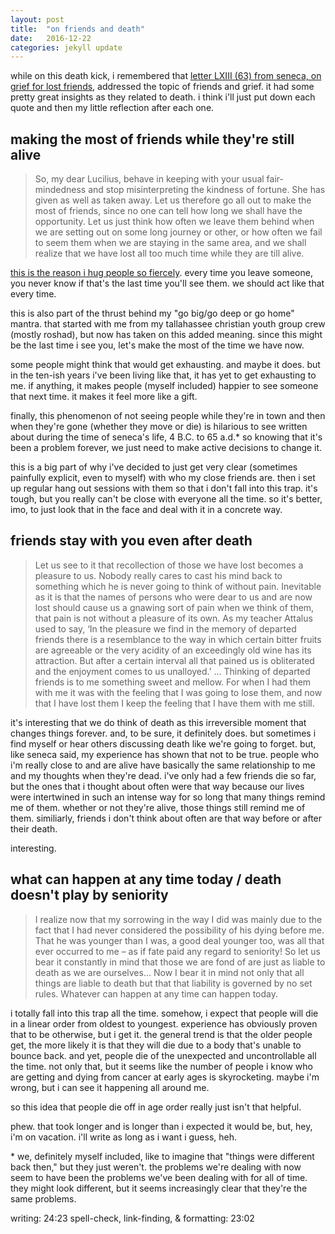 ```yaml
---
layout: post
title:  "on friends and death"
date:   2016-12-22
categories: jekyll update
---
```

while on this death kick, i remembered that [letter LXIII (63) from seneca, on grief for lost friends](https://en.wikisource.org/wiki/Moral_letters_to_Lucilius/Letter_63), addressed the topic of friends and grief. it had some pretty great insights as they related to death. i think i'll just put down each quote and then my little reflection after each one. 

## making the most of friends while they're still alive​​

> So, my dear Lucilius, behave in keeping with your usual fair-mindedness and stop misinterpreting the kindness of fortune. She has given as well as taken away. Let us therefore go all out to make the most of friends, since no one can tell how long we shall have the opportunity. Let us just think how often we leave them behind when we are setting out on some long journey or other, or how often we fail to seem them when we are staying in the same area, and we shall realize that we have lost all too much time while they are till alive.

[this is the reason i hug people so fiercely](http://lqb2writes.tumblr.com/post/145892324822/hugs). every time you leave someone, you never know if that's the last time you'll see them. we should act like that every time. 

this is also part of the thrust behind my "go big/go deep or go home" mantra. that started with me from my tallahassee christian youth group crew (mostly roshad), but now has taken on this added meaning. since this might be the last time i see you, let's make the most of the time we have now. 

some people might think that would get exhausting. and maybe it does. but in the ten-ish years i've been living like that, it has yet to get exhausting to me. if anything, it makes people (myself included) happier to see someone that next time. it makes it feel more like a gift.

finally, this phenomenon of not seeing people while they're in town and then when they're gone (whether they move or die) is hilarious to see written about during the time of seneca's life, 4 B.C. to 65 a.d.* so knowing that it's been a problem forever, we just need to make active decisions to change it. 

this is a big part of why i've decided to just get very clear (sometimes painfully explicit, even to myself) with who my close friends are. then i set up regular hang out sessions with them so that i don't fall into this trap. it's tough, but you really can't be close with everyone all the time. so it's better, imo, to just look that in the face and deal with it in a concrete way.

## friends stay with you even after death
> Let us see to it that recollection of those we have lost becomes a pleasure to us. Nobody really cares to cast his mind back to something which he is never going to think of without pain. Inevitable as it is that the names of persons who were dear to us and are now lost should cause us a gnawing sort of pain when we think of them, that pain is not without a pleasure of its own. As my teacher Attalus used to say, ‘In the pleasure we find in the memory of departed friends there is a resemblance to the way in which certain bitter fruits are agreeable or the very acidity of an exceedingly old wine has its attraction. But after a certain interval all that pained us is obliterated and the enjoyment comes to us unalloyed.’ … Thinking of departed friends is to me something sweet and mellow. For when I had them with me it was with the feeling that I was going to lose them, and now that I have lost them I keep the feeling that I have them with me still.

it's interesting that we do think of death as this irreversible moment that changes things forever. and, to be sure, it definitely does. but sometimes i find myself or hear others discussing death like we're going to forget. but, like seneca said, my experience has shown that not to be true. people who i'm really close to and are alive have basically the same relationship to me and my thoughts when they're dead. i've only had a few friends die so far, but the ones that i thought about often were that way because our lives were intertwined in such an intense way for so long that many things remind me of them. whether or not they're alive, those things still remind me of them. similiarly, friends i don't think about often are that way before or after their death. 

interesting.

## what can happen at any time today / death doesn't play by seniority​

> I realize now that my sorrowing in the way I did was mainly due to the fact that I had never considered the possibility of his dying before me. That he was younger than I was, a good deal younger too, was all that ever occurred to me – as if fate paid any regard to seniority! So let us bear it constantly in mind that those we are fond of are just as liable to death as we are ourselves…  Now I bear it in mind not only that all things are liable to death but that that liability is governed by no set rules. Whatever can happen at any time can happen today.

i totally fall into this trap all the time. somehow, i expect that people will die in a linear order from oldest to youngest. experience has obviously proven that to be otherwise, but i get it. the general trend is that the older people get, the more likely it is that they will die due to a body that's unable to bounce back. and yet, people die of the unexpected and uncontrollable all the time. not only that, but it seems like the number of people i know who are getting and dying from cancer at early ages is skyrocketing. maybe i'm wrong, but i can see it happening all around me. 

so this idea that people die off in age order really just isn't that helpful. 



phew. that took longer and is longer than i expected it would be, but, hey, i'm on vacation. i'll write as long as i want i guess, heh.

\*  we, definitely myself included, like to imagine that "things were different back then," but they just weren't. the problems we're dealing with now seem to have been the problems we've been dealing with for all of time. they might look different, but it seems increasingly clear that they're the same problems. 

writing: 24:23
spell-check, link-finding, & formatting: 23:02